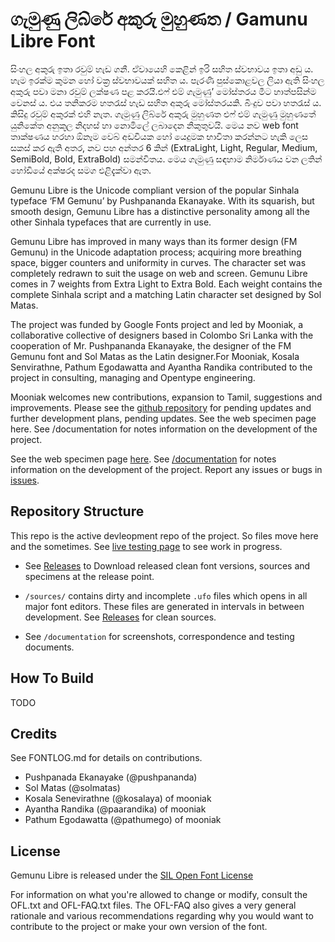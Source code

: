 ගැමුණු ලිබ්රේ අකුරු මුහුණත / Gamunu Libre Font
===================


සිංහල අකුරු ඉතා රවුම් හැඩ ගනී. ඒවායෙහි කෙළින් ඉරි සහිත ස්වභාවය ඉතා අඩු ය. හැම ඉරක්ම කුමන හෝ වක්‍ර ස්වභාවයක් සහිත ය. පැරණි පුස්කොළවල ලියා ඇති සිංහල අකුරු පවා මනා රවුම් ලක්ෂණ පළ කරයි.එෆ් එම් ගැමුණු’ මෝස්තරය මීට හාත්පසින්ම වෙනස් ය. එය තනිකරම හතරැස් හැඩ සහිත අකුරු මෝස්තරයකි. බිංදුව පවා හතරැස් ය. කිසිදු රවුම් අකුරක් එහි නැත. ගැමුණු ලිබ්රේ අකුරු මුහුණත එෆ් එම් ගැමුණු මුහුණතේ යුනිකේත අනුකූල නිදහස් හා නොමිලේ ලබාදෙන නිකුතුවයි. මෙය නව web font තාක්ෂණය හරහා ඕනෑම වෙබ් අඩවියක හෝ යෙදුමක භාවිතා කරන්නට හැකි ලෙස සකස් කර ඇති අතර, නව පහ අන්තර 6 කින් (ExtraLight, Light, Regular, Medium, SemiBold, Bold, ExtraBold) සමන්විතය. මෙය ගැමුණු සඳහාම නිර්මාණය වන ලතින් හෝඩියේ අක්ෂරද සමග එළිදැක්වා ඇත.


Gemunu Libre is the Unicode compliant version of the popular Sinhala typeface ‘FM Gemunu’ by Pushpananda Ekanayake. With its squarish, but smooth design, Gemunu Libre has a distinctive personality among all the other Sinhala typefaces that are currently in use.

Gemunu Libre has improved in many ways than its former design (FM Gemunu) in the Unicode adaptation process; acquiring more breathing space, bigger counters and uniformity in curves. The character set was completely redrawn to suit the usage on web and screen.
Gemunu Libre comes in 7 weights from Extra Light to Extra Bold. Each weight contains the complete Sinhala script and a matching Latin character set designed by Sol Matas.

The project was funded by Google Fonts project and led by Mooniak, a collaborative collective of designers based in Colombo Sri Lanka with the cooperation of Mr. Pushpananda Ekanayake, the designer  of the FM Gemunu font and Sol Matas as the Latin designer.For Mooniak, Kosala Senvirathne, Pathum Egodawatta and Ayantha Randika contributed to the project in consulting, managing and Opentype engineering.

Mooniak welcomes new contributions, expansion to Tamil, suggestions and improvements. Please see the [github repository](https://github.com/mooniak/gemunu-libre-font/milestones) for  pending updates and  further development plans, pending updates. See the web specimen page here. See /documentation for notes information on the development of the project.

See the web specimen page [here](http://mooniak.com/gemunu-libre-font/).
See [/documentation](https://github.com/mooniak/agemunu-libre-font/tree/master/documentation) for notes information on the development of the project.
Report any issues or bugs in [issues](https://github.com/mooniak/gemunu-libre-font/issues/new).


## Repository Structure

This repo is the active devleopment repo of the project. So files move here and the sometimes. See [live testing page](http://mooniak.com/gemunu-libre-font/tests/) to see work in progress.

- See [Releases](https://github.com/mooniak/gemunu-libre-font/releases) to Download released clean font versions, sources and specimens at the release point.


- `/sources/` contains dirty and incomplete `.ufo` files which opens in all major font editors. These files are generated in intervals in between development. See [Releases](https://github.com/mooniak/gemunu-libre-font/releases) for clean sources.


- See `/documentation` for screenshots, correspondence and testing documents.


## How To Build
TODO

## Credits

See FONTLOG.md for details on contributions.

- Pushpanada Ekanayake (@pushpananda)
- Sol Matas (@solmatas)
- Kosala Senevirathne (@kosalaya) of mooniak
- Ayantha Randika (@paarandika) of mooniak
- Pathum Egodawatta (@pathumego) of mooniak

## License

Gemunu Libre is released under the  [SIL Open Font License](http://scripts.sil.org/OFL)

For information on what you're allowed to change or modify, consult the
OFL.txt and OFL-FAQ.txt files. The OFL-FAQ also gives a very general
rationale and various recommendations regarding why you would want to
contribute to the project or make your own version of the font.
